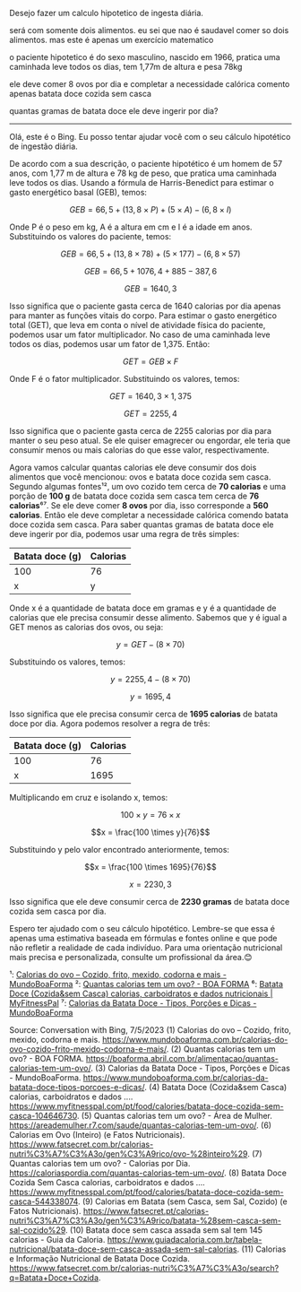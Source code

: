 Desejo fazer um calculo hipotetico de ingesta diária.

será com somente dois alimentos. eu sei que nao é saudavel comer so dois alimentos. mas este é apenas um exercício matematico

o paciente hipotetico é do sexo masculino, nascido em 1966, pratica uma caminhada leve todos os dias, tem 1,77m de altura e pesa 78kg

ele deve comer 8 ovos por dia e completar a necessidade calórica comento apenas batata doce cozida sem casca


quantas gramas de batata doce ele deve ingerir por dia?

---

Olá, este é o Bing. Eu posso tentar ajudar você com o seu cálculo hipotético de ingestão diária.

De acordo com a sua descrição, o paciente hipotético é um homem de 57 anos, com 1,77 m de altura e 78 kg de peso, que pratica uma caminhada leve todos os dias. Usando a fórmula de Harris-Benedict para estimar o gasto energético basal (GEB), temos:

$$GEB = 66,5 + (13,8 \times P) + (5 \times A) - (6,8 \times I)$$

Onde P é o peso em kg, A é a altura em cm e I é a idade em anos. Substituindo os valores do paciente, temos:

$$GEB = 66,5 + (13,8 \times 78) + (5 \times 177) - (6,8 \times 57)$$

$$GEB = 66,5 + 1076,4 + 885 - 387,6$$

$$GEB = 1640,3$$

Isso significa que o paciente gasta cerca de 1640 calorias por dia apenas para manter as funções vitais do corpo. Para estimar o gasto energético total (GET), que leva em conta o nível de atividade física do paciente, podemos usar um fator multiplicador. No caso de uma caminhada leve todos os dias, podemos usar um fator de 1,375. Então:

$$GET = GEB \times F$$

Onde F é o fator multiplicador. Substituindo os valores, temos:

$$GET = 1640,3 \times 1,375$$

$$GET = 2255,4$$

Isso significa que o paciente gasta cerca de 2255 calorias por dia para manter o seu peso atual. Se ele quiser emagrecer ou engordar, ele teria que consumir menos ou mais calorias do que esse valor, respectivamente.

Agora vamos calcular quantas calorias ele deve consumir dos dois alimentos que você mencionou: ovos e batata doce cozida sem casca. Segundo algumas fontes¹², um ovo cozido tem cerca de **70 calorias** e uma porção de **100 g** de batata doce cozida sem casca tem cerca de **76 calorias**⁶⁷. Se ele deve comer **8 ovos** por dia, isso corresponde a **560 calorias**. Então ele deve completar a necessidade calórica comendo batata doce cozida sem casca. Para saber quantas gramas de batata doce ele deve ingerir por dia, podemos usar uma regra de três simples:

| Batata doce (g) | Calorias |
| --------------- | -------- |
| 100             | 76       |
| x               | y        |

Onde x é a quantidade de batata doce em gramas e y é a quantidade de calorias que ele precisa consumir desse alimento. Sabemos que y é igual a GET menos as calorias dos ovos, ou seja:

$$y = GET - (8 \times 70)$$

Substituindo os valores, temos:

$$y = 2255,4 - (8 \times 70)$$

$$y = 1695,4$$

Isso significa que ele precisa consumir cerca de **1695 calorias** de batata doce por dia. Agora podemos resolver a regra de três:

| Batata doce (g) | Calorias |
| --------------- | -------- |
| 100             | 76       |
| x               | 1695     |

Multiplicando em cruz e isolando x, temos:

$$100 \times y = 76 \times x$$

$$x = \frac{100 \times y}{76}$$

Substituindo y pelo valor encontrado anteriormente, temos:

$$x = \frac{100 \times 1695}{76}$$

$$x = 2230,3$$

Isso significa que ele deve consumir cerca de **2230 gramas** de batata doce cozida sem casca por dia.

Espero ter ajudado com o seu cálculo hipotético. Lembre-se que essa é apenas uma estimativa baseada em fórmulas e fontes online e que pode não refletir a realidade de cada indivíduo. Para uma orientação nutricional mais precisa e personalizada, consulte um profissional da área.😊

¹: [Calorias do ovo – Cozido, frito, mexido, codorna e mais - MundoBoaForma](https://www.mundoboaforma.com.br/calorias-do-ovo-cozido-frito-mexido-codorna-e-mais/)
²: [Quantas calorias tem um ovo? - BOA FORMA](https://boaforma.abril.com.br/alimentacao/quantas-calorias-tem-um-ovo/)
⁶: [Batata Doce (Cozida&sem Casca) calorias, carboidratos e dados nutricionais | MyFitnessPal](https://www.myfitnesspal.com/pt/food/calories/batata-doce-cozida-sem-casca-104646730)
⁷: [Calorias da Batata Doce - Tipos, Porções e Dicas - MundoBoaForma](https://www.mundoboaforma.com.br/calorias-da-batata-doce-tipos-porcoes-e-dicas/)

Source: Conversation with Bing, 7/5/2023
(1) Calorias do ovo – Cozido, frito, mexido, codorna e mais. https://www.mundoboaforma.com.br/calorias-do-ovo-cozido-frito-mexido-codorna-e-mais/.
(2) Quantas calorias tem um ovo? - BOA FORMA. https://boaforma.abril.com.br/alimentacao/quantas-calorias-tem-um-ovo/.
(3) Calorias da Batata Doce - Tipos, Porções e Dicas - MundoBoaForma. https://www.mundoboaforma.com.br/calorias-da-batata-doce-tipos-porcoes-e-dicas/.
(4) Batata Doce (Cozida&sem Casca) calorias, carboidratos e dados .... https://www.myfitnesspal.com/pt/food/calories/batata-doce-cozida-sem-casca-104646730.
(5) Quantas calorias tem um ovo? - Área de Mulher. https://areademulher.r7.com/saude/quantas-calorias-tem-um-ovo/.
(6) Calorias em Ovo (Inteiro) (e Fatos Nutricionais). https://www.fatsecret.com.br/calorias-nutri%C3%A7%C3%A3o/gen%C3%A9rico/ovo-%28inteiro%29.
(7) Quantas calorias tem um ovo? - Calorias por Dia. https://caloriaspordia.com/quantas-calorias-tem-um-ovo/.
(8) Batata Doce Cozida Sem Casca calorias, carboidratos e dados .... https://www.myfitnesspal.com/pt/food/calories/batata-doce-cozida-sem-casca-544338074.
(9) Calorias em Batata (sem Casca, sem Sal, Cozido) (e Fatos Nutricionais). https://www.fatsecret.pt/calorias-nutri%C3%A7%C3%A3o/gen%C3%A9rico/batata-%28sem-casca-sem-sal-cozido%29.
(10) Batata doce sem casca assada sem sal tem 145 calorias - Guia da Caloria. https://www.guiadacaloria.com.br/tabela-nutricional/batata-doce-sem-casca-assada-sem-sal-calorias.
(11) Calorias e Informação Nutricional de Batata Doce Cozida. https://www.fatsecret.com.br/calorias-nutri%C3%A7%C3%A3o/search?q=Batata+Doce+Cozida.
